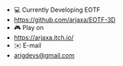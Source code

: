 - 💻 Currently Developing EOTF
- https://github.com/arjaxa/EOTF-3D
- 🎮 Play on
- https://arjaxa.itch.io/
- ✉️ E-mail
- arigdevs@gmail.com
